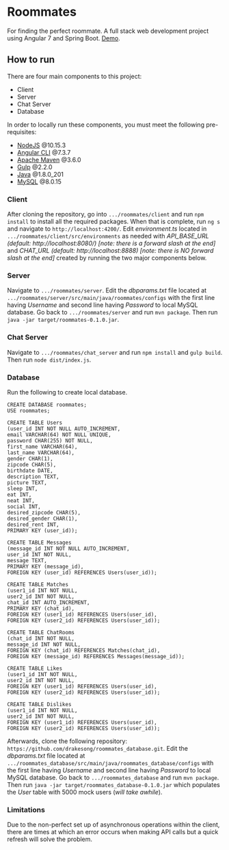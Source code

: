 # Roommates
For finding the perfect roommate. A full stack web development project using Angular 7 and Spring Boot. [Demo](https://youtu.be/i7wIfvfyUcQ).


## How to run
There are four main components to this project:
* Client
* Server
* Chat Server
* Database

In order to locally run these components, you must meet the following pre-requisites:
* [NodeJS](https://nodejs.org/en/) @10.15.3
* [Angular CLI](https://github.com/angular/angular-cli) @7.3.7
* [Apache Maven](https://maven.apache.org/download.cgi) @3.6.0
* [Gulp](https://gulpjs.com/docs/en/getting-started/quick-start) @2.2.0
* [Java](https://www.java.com/en/download/) @1.8.0_201
* [MySQL](https://www.mysql.com/downloads/) @8.0.15

### Client
After cloning the repository, go into `.../roommates/client` and run `npm install` to install all the required packages. When that is complete, run `ng s` and navigate to `http://localhost:4200/`. Edit *environment.ts* located in `.../roommates/client/src/environments` as needed with *API_BASE_URL (default: http://localhost:8080/) [note: there is a forward slash at the end]* and *CHAT_URL (default: http://localhost:8888) [note: there is NO forward slash at the end]* created by running the two major components below.

### Server
Navigate to `.../roommates/server`. Edit the *dbparams.txt* file located at `.../roommates/server/src/main/java/roommates/configs` with the first line having *Username* and second line having *Password* to local MySQL database. Go back to `.../roommates/server` and run `mvn package`. Then run `java -jar target/roommates-0.1.0.jar`.

### Chat Server
Navigate to `.../roommates/chat_server` and run `npm install` and `gulp build`. Then run `node dist/index.js`.

### Database
Run the following to create local database.
```mysql
CREATE DATABASE roommates;
USE roommates;

CREATE TABLE Users
(user_id INT NOT NULL AUTO_INCREMENT,
email VARCHAR(64) NOT NULL UNIQUE,
password CHAR(255) NOT NULL,
first_name VARCHAR(64),
last_name VARCHAR(64),
gender CHAR(1),
zipcode CHAR(5),
birthdate DATE,
description TEXT,
picture TEXT,
sleep INT,
eat INT,
neat INT,
social INT,
desired_zipcode CHAR(5),
desired_gender CHAR(1),
desired_rent INT,
PRIMARY KEY (user_id));

CREATE TABLE Messages
(message_id INT NOT NULL AUTO_INCREMENT,
user_id INT NOT NULL,
message TEXT,
PRIMARY KEY (message_id),
FOREIGN KEY (user_id) REFERENCES Users(user_id));

CREATE TABLE Matches
(user1_id INT NOT NULL,
user2_id INT NOT NULL,
chat_id INT AUTO_INCREMENT,
PRIMARY KEY (chat_id),
FOREIGN KEY (user1_id) REFERENCES Users(user_id),
FOREIGN KEY (user2_id) REFERENCES Users(user_id));

CREATE TABLE ChatRooms
(chat_id INT NOT NULL,
message_id INT NOT NULL,
FOREIGN KEY (chat_id) REFERENCES Matches(chat_id),
FOREIGN KEY (message_id) REFERENCES Messages(message_id));

CREATE TABLE Likes
(user1_id INT NOT NULL,
user2_id INT NOT NULL,
FOREIGN KEY (user1_id) REFERENCES Users(user_id),
FOREIGN KEY (user2_id) REFERENCES Users(user_id));

CREATE TABLE Dislikes
(user1_id INT NOT NULL,
user2_id INT NOT NULL,
FOREIGN KEY (user1_id) REFERENCES Users(user_id),
FOREIGN KEY (user2_id) REFERENCES Users(user_id));
```

Afterwards, clone the following repository: `https://github.com/drakesong/roommates_database.git`. Edit the *dbparams.txt* file located at `.../roommates_database/src/main/java/roommates_database/configs` with the first line having *Username* and second line having *Password* to local MySQL database. Go back to `.../roommates_database` and run `mvn package`. Then run `java -jar target/roommates_database-0.1.0.jar` which populates the *User* table with 5000 mock users (*will take awhile*).

### Limitations
Due to the non-perfect set up of asynchronous operations within the client, there are times at which an error occurs when making API calls but a quick refresh will solve the problem.

